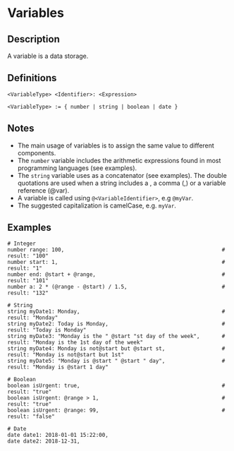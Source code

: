 # Variables

## Description

A variable is a data storage.

## Definitions

~~~
<VariableType> <Identifier>: <Expression>

<VariableType> := { number | string | boolean | date }
~~~

## Notes

* The main usage of variables is to assign the same value to different components.
* The `number` variable includes the arithmetic expressions found in most programming languages (see examples).
* The `string` variable uses <space> as a concatenator (see examples).
The double quotations are used when a string includes a <space>, a comma (,) or a variable reference (@var).
* A variable is called using `@<VariableIdentifier>`, e.g `@myVar`.
* The suggested capitalization is camelCase, e.g. `myVar`.

## Examples

~~~
# Integer
number range: 100,													# result: "100"
number start: 1,													# result: "1"
number end: @start + @range,										# result: "101"
number a: 2 * (@range - @start) / 1.5,								# result: "132"

# String
string myDate1: Monday,                                            	# result: "Monday"
string myDate2: Today is Monday,                                 	# result: "Today is Monday"
string myDate3: "Monday is the " @start "st day of the week",      	# result: "Monday is the 1st day of the week"
string myDate4: Monday is not@start but @start st,                 	# result: "Monday is not@start but 1st"
string myDate5: "Monday is @start " @start " day",                 	# result: "Monday is @start 1 day"

# Boolean
boolean isUrgent: true,                 							# result: "true"
boolean isUrgent: @range > 1,           							# result: "true"
boolean isUrgent: @range: 99,										# result: "false"

# Date
date date1: 2018-01-01 15:22:00,
date date2: 2018-12-31,
~~~
